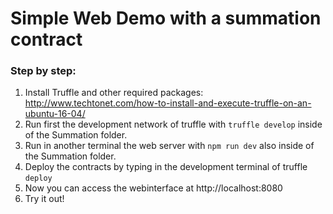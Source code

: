 # Simple Web Demo with a summation contract
### Step by step:
1. Install Truffle and other required packages:
http://www.techtonet.com/how-to-install-and-execute-truffle-on-an-ubuntu-16-04/
2. Run first the development network of truffle with `truffle develop` inside of the Summation folder.
3. Run in another terminal the web server with `npm run dev` also inside of the Summation folder.
4. Deploy the contracts by typing in the development terminal of truffle `deploy`
5. Now you can access the webinterface at http://localhost:8080
6. Try it out!
